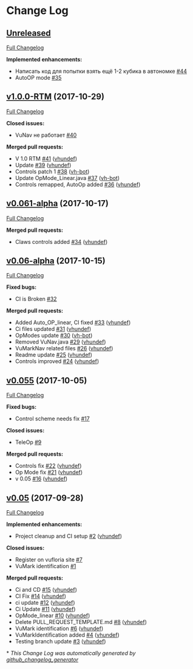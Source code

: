 # Change Log

## [Unreleased](https://github.com/vhundef/FTC_APP/tree/HEAD)

[Full Changelog](https://github.com/vhundef/FTC_APP/compare/v1.0.0-RTM...HEAD)

**Implemented enhancements:**

- Написать код для попытки взять ещё 1-2 кубика в автономке  [\#44](https://github.com/vhundef/FTC_APP/issues/44)
- AutoOP mode [\#35](https://github.com/vhundef/FTC_APP/issues/35)

## [v1.0.0-RTM](https://github.com/vhundef/FTC_APP/tree/v1.0.0-RTM) (2017-10-29)

[Full Changelog](https://github.com/vhundef/FTC_APP/compare/v0.061-alpha...v1.0.0-RTM)

**Closed issues:**

- VuNav не работает [\#40](https://github.com/vhundef/FTC_APP/issues/40)

**Merged pull requests:**

- V 1.0 RTM [\#41](https://github.com/vhundef/FTC_APP/pull/41) ([vhundef](https://github.com/vhundef))
- Update [\#39](https://github.com/vhundef/FTC_APP/pull/39) ([vhundef](https://github.com/vhundef))
- Controls patch 1 [\#38](https://github.com/vhundef/FTC_APP/pull/38) ([vh-bot](https://github.com/vh-bot))
- Update OpMode\_Linear.java [\#37](https://github.com/vhundef/FTC_APP/pull/37) ([vh-bot](https://github.com/vh-bot))
- Controls remapped, AutoOp added [\#36](https://github.com/vhundef/FTC_APP/pull/36) ([vhundef](https://github.com/vhundef))

## [v0.061-alpha](https://github.com/vhundef/FTC_APP/tree/v0.061-alpha) (2017-10-17)

[Full Changelog](https://github.com/vhundef/FTC_APP/compare/v0.06-alpha...v0.061-alpha)

**Merged pull requests:**

- Claws controls added [\#34](https://github.com/vhundef/FTC_APP/pull/34) ([vhundef](https://github.com/vhundef))

## [v0.06-alpha](https://github.com/vhundef/FTC_APP/tree/v0.06-alpha) (2017-10-15)

[Full Changelog](https://github.com/vhundef/FTC_APP/compare/v0.055...v0.06-alpha)

**Fixed bugs:**

- CI is Broken [\#32](https://github.com/vhundef/FTC_APP/issues/32)

**Merged pull requests:**

- Added Auto\_OP\_linear, CI fixed [\#33](https://github.com/vhundef/FTC_APP/pull/33) ([vhundef](https://github.com/vhundef))
- Ci files updated [\#31](https://github.com/vhundef/FTC_APP/pull/31) ([vhundef](https://github.com/vhundef))
- OpModes update [\#30](https://github.com/vhundef/FTC_APP/pull/30) ([vh-bot](https://github.com/vh-bot))
- Removed VuNav.java [\#29](https://github.com/vhundef/FTC_APP/pull/29) ([vhundef](https://github.com/vhundef))
- VuMarkNav related files [\#26](https://github.com/vhundef/FTC_APP/pull/26) ([vhundef](https://github.com/vhundef))
- Readme update [\#25](https://github.com/vhundef/FTC_APP/pull/25) ([vhundef](https://github.com/vhundef))
- Controls improved  [\#24](https://github.com/vhundef/FTC_APP/pull/24) ([vhundef](https://github.com/vhundef))

## [v0.055](https://github.com/vhundef/FTC_APP/tree/v0.055) (2017-10-05)

[Full Changelog](https://github.com/vhundef/FTC_APP/compare/v0.05...v0.055)

**Fixed bugs:**

- Control scheme needs fix [\#17](https://github.com/vhundef/FTC_APP/issues/17)

**Closed issues:**

- TeleOp [\#9](https://github.com/vhundef/FTC_APP/issues/9)

**Merged pull requests:**

- Controls fix [\#22](https://github.com/vhundef/FTC_APP/pull/22) ([vhundef](https://github.com/vhundef))
- Op Mode fix [\#21](https://github.com/vhundef/FTC_APP/pull/21) ([vhundef](https://github.com/vhundef))
- v 0.05 [\#16](https://github.com/vhundef/FTC_APP/pull/16) ([vhundef](https://github.com/vhundef))

## [v0.05](https://github.com/vhundef/FTC_APP/tree/v0.05) (2017-09-28)

[Full Changelog](https://github.com/vhundef/FTC_APP/compare/942b0642e4c49c4d97441abbee78f9f1ae5ef52b...v0.05)

**Implemented enhancements:**

- Project cleanup and CI setup [\#2](https://github.com/vhundef/FTC_APP/pull/2) ([vhundef](https://github.com/vhundef))

**Closed issues:**

- Register on vufloria site [\#7](https://github.com/vhundef/FTC_APP/issues/7)
- VuMark identification  [\#1](https://github.com/vhundef/FTC_APP/issues/1)

**Merged pull requests:**

- Ci and CD  [\#15](https://github.com/vhundef/FTC_APP/pull/15) ([vhundef](https://github.com/vhundef))
- CI Fix [\#14](https://github.com/vhundef/FTC_APP/pull/14) ([vhundef](https://github.com/vhundef))
- ci update [\#12](https://github.com/vhundef/FTC_APP/pull/12) ([vhundef](https://github.com/vhundef))
- Ci Update [\#11](https://github.com/vhundef/FTC_APP/pull/11) ([vhundef](https://github.com/vhundef))
- OpMode\_linear [\#10](https://github.com/vhundef/FTC_APP/pull/10) ([vhundef](https://github.com/vhundef))
- Delete PULL\_REQUEST\_TEMPLATE.md [\#8](https://github.com/vhundef/FTC_APP/pull/8) ([vhundef](https://github.com/vhundef))
- VuMark identification [\#6](https://github.com/vhundef/FTC_APP/pull/6) ([vhundef](https://github.com/vhundef))
- VuMarkIdentification added [\#4](https://github.com/vhundef/FTC_APP/pull/4) ([vhundef](https://github.com/vhundef))
- Testing branch update  [\#3](https://github.com/vhundef/FTC_APP/pull/3) ([vhundef](https://github.com/vhundef))



\* *This Change Log was automatically generated by [github_changelog_generator](https://github.com/skywinder/Github-Changelog-Generator)*
